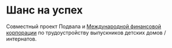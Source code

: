 # Шанс на успех

Совместный проект Подвала и [Международной финансовой корпорации](http://www.ifc.org/ifcext/russian.nsf/Content/Organization) по трудоустройству выпускников детских домов /интернатов.
